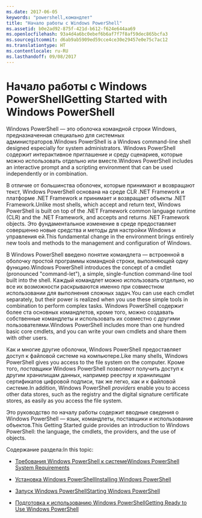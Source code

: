 ```yaml
---
ms.date: 2017-06-05
keywords: "powershell,командлет"
title: "Начало работы с Windows PowerShell"
ms.assetid: b0e2ad92-875f-421d-b612-f624e644aa69
ms.openlocfilehash: 93a4d4a6bc0ebef6b6af7f7f8af59dec865bcfa3
ms.sourcegitcommit: d6ab9ab5909ed59cce4ce30e29457e0e75c7ac12
ms.translationtype: HT
ms.contentlocale: ru-RU
ms.lasthandoff: 09/08/2017
---
```

# <a name="getting-started-with-windows-powershell"></a><span data-ttu-id="58c6e-103">Начало работы с Windows PowerShell</span><span class="sxs-lookup"><span data-stu-id="58c6e-103">Getting Started with Windows PowerShell</span></span>
<span data-ttu-id="58c6e-104">Windows PowerShell — это оболочка командной строки Windows, предназначенная специально для системных администраторов.</span><span class="sxs-lookup"><span data-stu-id="58c6e-104">Windows PowerShell is a Windows command-line shell designed especially for system administrators.</span></span> <span data-ttu-id="58c6e-105">Windows PowerShell содержит интерактивное приглашение и среду сценариев, которые можно использовать отдельно или вместе.</span><span class="sxs-lookup"><span data-stu-id="58c6e-105">Windows PowerShell includes an interactive prompt and a scripting environment that can be used independently or in combination.</span></span>

<span data-ttu-id="58c6e-106">В отличие от большинства оболочек, которые принимают и возвращают текст, Windows PowerShell основана на среде CLR .NET Framework и платформе .NET Framework и принимает и возвращает объекты .NET Framework.</span><span class="sxs-lookup"><span data-stu-id="58c6e-106">Unlike most shells, which accept and return text, Windows PowerShell is built on top of the .NET Framework common language runtime (CLR) and the .NET Framework, and accepts and returns .NET Framework objects.</span></span> <span data-ttu-id="58c6e-107">Это фундаментальное изменение в среде предоставляет совершенно новые средства и методы для настройки Windows и управления ей.</span><span class="sxs-lookup"><span data-stu-id="58c6e-107">This fundamental change in the environment brings entirely new tools and methods to the management and configuration of Windows.</span></span>

<span data-ttu-id="58c6e-108">В Windows PowerShell введено понятие командлета — встроенной в оболочку простой программы командной строки, выполняющей одну функцию.</span><span class="sxs-lookup"><span data-stu-id="58c6e-108">Windows PowerShell introduces the concept of a cmdlet (pronounced "command-let"), a simple, single-function command-line tool built into the shell.</span></span> <span data-ttu-id="58c6e-109">Каждый командлет можно использовать отдельно, но все их возможности раскрываются именно при совместном использовании для выполнения сложных задач.</span><span class="sxs-lookup"><span data-stu-id="58c6e-109">You can use each cmdlet separately, but their power is realized when you use these simple tools in combination to perform complex tasks.</span></span> <span data-ttu-id="58c6e-110">Windows PowerShell содержит более ста основных командлетов, кроме того, можно создавать собственные командлеты и использовать их совместно с другими пользователями.</span><span class="sxs-lookup"><span data-stu-id="58c6e-110">Windows PowerShell includes more than one hundred basic core cmdlets, and you can write your own cmdlets and share them with other users.</span></span>

<span data-ttu-id="58c6e-111">Как и многие другие оболочки, Windows PowerShell предоставляет доступ к файловой системе на компьютере.</span><span class="sxs-lookup"><span data-stu-id="58c6e-111">Like many shells, Windows PowerShell gives you access to the file system on the computer.</span></span> <span data-ttu-id="58c6e-112">Кроме того, *поставщики* Windows PowerShell позволяют получить доступ к другим хранилищам данных, например реестру и хранилищам сертификатов цифровой подписи, так же легко, как и к файловой системе.</span><span class="sxs-lookup"><span data-stu-id="58c6e-112">In addition, Windows PowerShell *providers* enable you to access other data stores, such as the registry and the digital signature certificate stores, as easily as you access the file system.</span></span>

<span data-ttu-id="58c6e-113">Это руководство по началу работы содержит вводные сведения о Windows PowerShell — язык, командлеты, поставщики и использование объектов.</span><span class="sxs-lookup"><span data-stu-id="58c6e-113">This Getting Started guide provides an introduction to Windows PowerShell: the language, the cmdlets, the providers, and the use of objects.</span></span>

<span data-ttu-id="58c6e-114">Содержание раздела:</span><span class="sxs-lookup"><span data-stu-id="58c6e-114">In this topic:</span></span>

- [<span data-ttu-id="58c6e-115">Требования Windows PowerShell к системе</span><span class="sxs-lookup"><span data-stu-id="58c6e-115">Windows PowerShell System Requirements</span></span>](../setup/Windows-PowerShell-System-Requirements.md)

- [<span data-ttu-id="58c6e-116">Установка Windows PowerShell</span><span class="sxs-lookup"><span data-stu-id="58c6e-116">Installing Windows PowerShell</span></span>](../setup/Installing-Windows-PowerShell.md)

- [<span data-ttu-id="58c6e-117">Запуск Windows PowerShell</span><span class="sxs-lookup"><span data-stu-id="58c6e-117">Starting Windows PowerShell</span></span>](../setup/Starting-Windows-PowerShell.md)

- [<span data-ttu-id="58c6e-118">Подготовка к использованию Windows PowerShell</span><span class="sxs-lookup"><span data-stu-id="58c6e-118">Getting Ready to Use Windows PowerShell</span></span>](Getting-Ready-to-Use-Windows-PowerShell.md)

